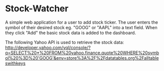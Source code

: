# Stock-Watcher
A simple web application for a user to add stock ticker.
The user enters the symbol of their desired stock eg. "GOOG" or "AAPL" into a text field. When they click "Add" the basic stock data is added to the dashboard.

The following Yahoo API is used to retrieve the stock data: http://developer.yahoo.com/yql/console/?q=SELECT%20*%20FROM%20yahoo.finance.quote%20WHERE%20symbol%20%3D%20'GOOG'&env=store%3A%2F%2Fdatatables.org%2Falltableswithkeys

